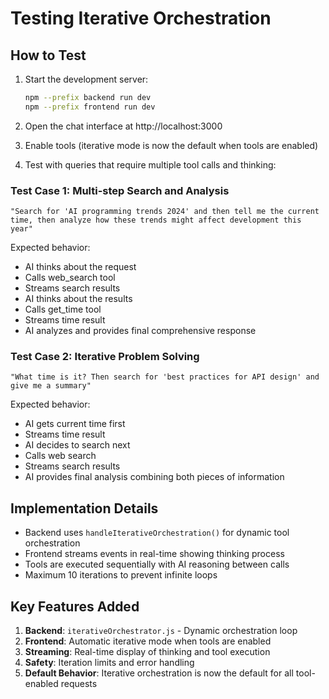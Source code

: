 # Testing Iterative Orchestration

## How to Test

1. Start the development server:
   ```bash
   npm --prefix backend run dev
   npm --prefix frontend run dev
   ```

2. Open the chat interface at http://localhost:3000

3. Enable tools (iterative mode is now the default when tools are enabled)

4. Test with queries that require multiple tool calls and thinking:

### Test Case 1: Multi-step Search and Analysis
```
"Search for 'AI programming trends 2024' and then tell me the current time, then analyze how these trends might affect development this year"
```

Expected behavior:
- AI thinks about the request
- Calls web_search tool
- Streams search results  
- AI thinks about the results
- Calls get_time tool
- Streams time result
- AI analyzes and provides final comprehensive response

### Test Case 2: Iterative Problem Solving
```
"What time is it? Then search for 'best practices for API design' and give me a summary"
```

Expected behavior:
- AI gets current time first
- Streams time result
- AI decides to search next
- Calls web search
- Streams search results
- AI provides final analysis combining both pieces of information

## Implementation Details

- Backend uses `handleIterativeOrchestration()` for dynamic tool orchestration
- Frontend streams events in real-time showing thinking process
- Tools are executed sequentially with AI reasoning between calls
- Maximum 10 iterations to prevent infinite loops

## Key Features Added

1. **Backend**: `iterativeOrchestrator.js` - Dynamic orchestration loop
2. **Frontend**: Automatic iterative mode when tools are enabled
3. **Streaming**: Real-time display of thinking and tool execution
4. **Safety**: Iteration limits and error handling
5. **Default Behavior**: Iterative orchestration is now the default for all tool-enabled requests